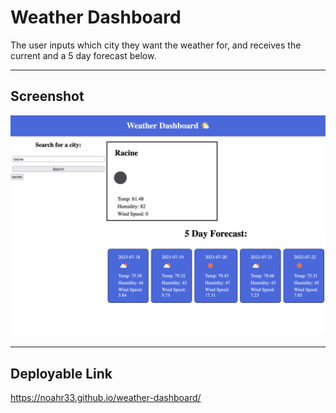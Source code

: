 # Weather Dashboard
The user inputs which city they want the weather for, and receives the current and a 5 day forecast below.

***

## Screenshot

![img](./assets/Screenshot%202023-07-17%20at%2011.33.52%20PM.png)

***
## Deployable Link

https://noahr33.github.io/weather-dashboard/